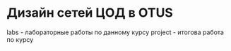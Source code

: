 # Дизайн сетей ЦОД в OTUS
labs - лабораторные работы по данному курсу
project - итогова работа по курсу
